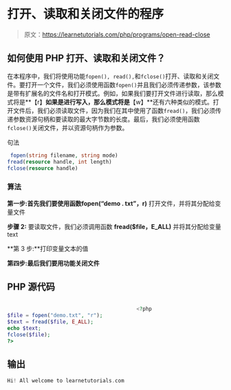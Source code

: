 # 打开、读取和关闭文件的程序

> 原文：<https://learnetutorials.com/php/programs/open-read-close>

## 如何使用 PHP 打开、读取和关闭文件？

在本程序中，我们将使用功能`fopen(), read(),`和`fclose()`打开、读取和关闭文件。要打开一个文件，我们必须使用函数`fopen()`并且我们必须传递参数，该参数是带有扩展名的文件名和打开模式。例如，如果我们要打开文件进行读取，那么模式将是**【r】**如果是进行写入，那么模式将是**【w】**还有六种类似的模式。打开文件后，我们必须读取文件，因为我们在其中使用了函数`fread()`，我们必须传递参数资源句柄和要读取的最大字节数的长度。最后，我们必须使用函数`fclose()`关闭文件，并以资源句柄作为参数。

句法

```php
 fopen(string filename, string mode)
fread(resource handle, int length)
fclose(resource handle) 

```

### 算法

**第一步:**首先我们要使用函数**fopen(“demo . txt”，r)** 打开文件，并将其分配给变量文件

**步骤 2:** 要读取文件，我们必须调用函数 **fread($file，E_ALL)** 并将其分配给变量 text

**第 3 步:**打印变量文本的值

**第四步:**最后我们要用**功能关闭文件**

## PHP 源代码

```php

                                          <?php
$file = fopen("demo.txt", "r");
$text = fread($file, E_ALL);
echo $text;
fclose($file);
?>

```

## 输出

```php
Hi! All welcome to learnetutorials.com
```